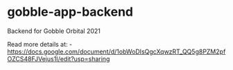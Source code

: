 # gobble-app-backend
Backend for Gobble Orbital 2021 

Read more details at: -
https://docs.google.com/document/d/1obWoDIsQgcXqwzRT_QQ5g8PZM2pfOZCS48FJVejus1I/edit?usp=sharing
